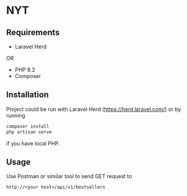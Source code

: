 # NYT

## Requirements

- Laravel Herd

OR

- PHP 8.2
- Composer

## Installation 

Project could be run with Laravel Herd (https://herd.laravel.com/)
or by running
```bash
composer install
php artisan serve
```
if you have local PHP.

## Usage

Use Postman or similar tool to send GET request to 

`http://<your host>/api/v1/bestsellers` 


